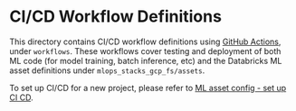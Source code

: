 # CI/CD Workflow Definitions
This directory contains CI/CD workflow definitions using [GitHub Actions](https://docs.github.com/en/actions),
under ``workflows``. These workflows cover testing and deployment of both ML code (for model training, batch inference, etc) and the 
Databricks ML asset definitions under ``mlops_stacks_gcp_fs/assets``. 

To set up CI/CD for a new project,
please refer to [ML asset config - set up CI CD](../../mlops_stacks_gcp_fs/assets/README.md#set-up-ci-and-cd).
